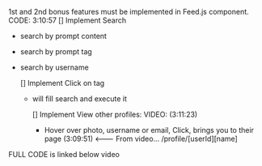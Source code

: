 1st and 2nd bonus features must be implemented in Feed.js component. CODE: 3:10:57
[] Implement Search

- search by prompt content
- search by prompt tag
- search by username

  [] Implement Click on tag

  - will fill search and execute it

    [] Implement View other profiles: VIDEO: (3:11:23)

    - Hover over photo, username or email, Click, brings you to their page (3:09:51) <--- From video... /profile/[userId][name]

FULL CODE is linked below video
